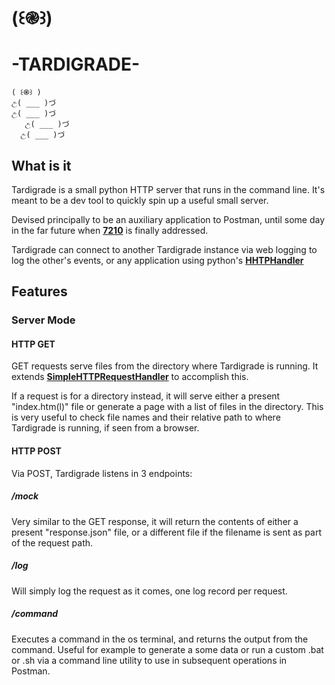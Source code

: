 # (꒰֎꒱)
# -TARDIGRADE-

    ( ꒰֎꒱ )   
    උ( ___ )づ 
    උ( ___ )づ       
       උ( ___ )づ               
      උ( ___ )づ

## What is it
Tardigrade is a small python HTTP server that runs in the command line. It's meant to be a dev tool to quickly spin up a useful small server.

Devised principally to be an auxiliary application to Postman, until some day in the far future when **[7210](https://github.com/postmanlabs/postman-app-support/issues/7210)** is finally addressed. 

Tardigrade can connect to another Tardigrade instance via web logging to log the other's events, or any application 
using python's **[HHTPHandler](https://docs.python.org/3/library/logging.handlers.html#logging.handlers.HTTPHandler)**

## Features

### Server Mode


#### HTTP GET

GET requests serve files from the directory where Tardigrade is running. It extends **[SimpleHTTPRequestHandler](https://docs.python.org/3/library/http.server.html)** to accomplish this.

If a request is for a directory instead, it will serve either a present "index.htm(l)" file or generate a page with a list of files in the directory. This is very useful to check file names and their relative path to where Tardigrade is running, if seen from a browser.

#### HTTP POST

Via POST, Tardigrade listens in 3 endpoints:

##### /mock

Very similar to the GET response, it will return the contents of either a present "response.json" file, or a different file if the filename is sent as part of the request path.

##### /log

Will simply log the request as it comes, one log record per request.

##### /command

Executes a command in the os terminal, and returns the output from the command. Useful for example to generate a some data or run a custom .bat or .sh via a command line utility to use in subsequent operations in Postman.




